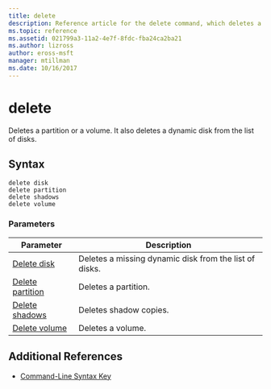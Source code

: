 ```yaml
---
title: delete
description: Reference article for the delete command, which deletes a partition or a volume.
ms.topic: reference
ms.assetid: 021799a3-11a2-4e7f-8fdc-fba24ca2ba21
ms.author: lizross
author: eross-msft
manager: mtillman
ms.date: 10/16/2017
---
```


# delete

Deletes a partition or a volume. It also deletes a dynamic disk from the list of disks.

## Syntax

```
delete disk
delete partition
delete shadows
delete volume
```

### Parameters

| Parameter | Description |
|---------- | ----------- |
| [Delete disk](delete-disk.md) | Deletes a missing dynamic disk from the list of disks. |
| [Delete partition](delete-partition.md) | Deletes a partition. |
| [Delete shadows](delete-shadows.md) | Deletes shadow copies. |
| [Delete volume](delete-volume.md) | Deletes a volume. |

## Additional References

- [Command-Line Syntax Key](command-line-syntax-key.md)
